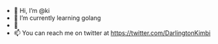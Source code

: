 - 👋 Hi, I’m @ki
- 🌱 I’m currently learning golang
- 💞
- 📫 You can reach me on twitter at https://twitter.com/DarlingtonKimbi

<!---
kimbi619/kimbi619 is a ✨ special ✨ repository because its `README.md` (this file) appears on your GitHub profile.
You can click the Preview link to take a look at your changes.
--->
